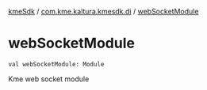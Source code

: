 [kmeSdk](../index.md) / [com.kme.kaltura.kmesdk.di](index.md) / [webSocketModule](./web-socket-module.md)

# webSocketModule

`val webSocketModule: Module`

Kme web socket module

